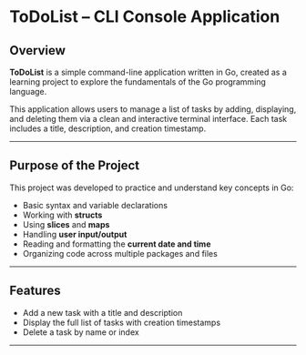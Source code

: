 # ToDoList – CLI Console Application

## Overview

**ToDoList** is a simple command-line application written in Go, created as a learning project to explore the fundamentals of the Go programming language.

This application allows users to manage a list of tasks by adding, displaying, and deleting them via a clean and interactive terminal interface. Each task includes a title, description, and creation timestamp.

---

## Purpose of the Project

This project was developed to practice and understand key concepts in Go:

- Basic syntax and variable declarations  
- Working with **structs**  
- Using **slices** and **maps**  
- Handling **user input/output**  
- Reading and formatting the **current date and time**  
- Organizing code across multiple packages and files  

---

## Features

- Add a new task with a title and description  
- Display the full list of tasks with creation timestamps  
- Delete a task by name or index  

---